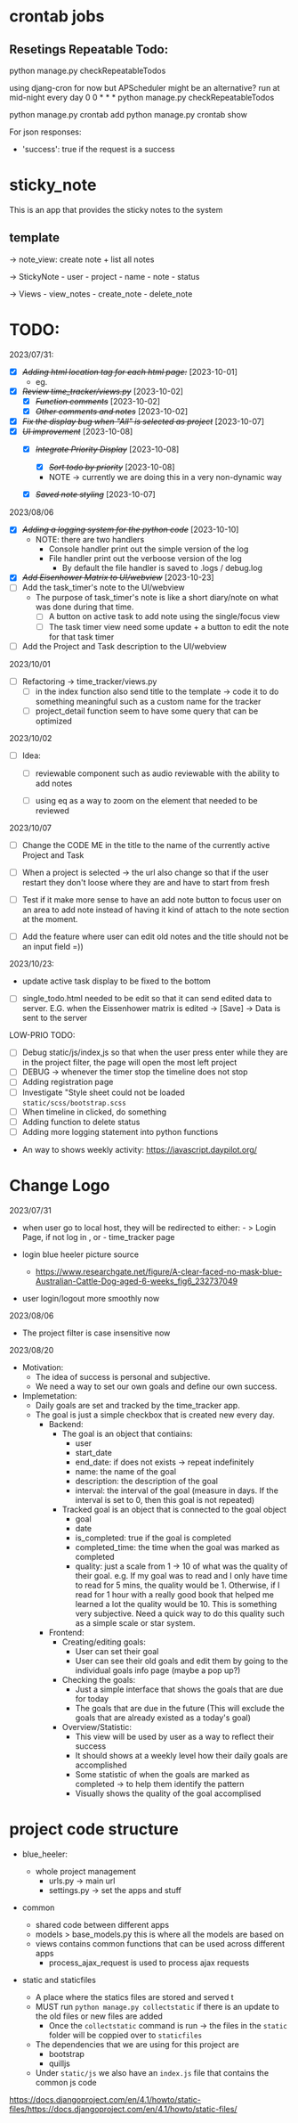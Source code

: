 # crontab jobs 

## Resetings Repeatable Todo:

python manage.py checkRepeatableTodos

using djang-cron for now but APScheduler might be an alternative?
run at mid-night every day
0 0 * * * python manage.py checkRepeatableTodos

python manage.py crontab add
python manage.py crontab show


For json responses:
- 'success': true if the request is a success

# sticky_note

This is an app that provides the sticky notes to the system

## template
-> note_view: create note + list all notes

-> StickyNote
    - user
    - project
    - name
    - note
    - status 
  
-> Views
    - view_notes 
    - create_note
    - delete_note


# TODO:

2023/07/31:
- [X] ~~*Adding html location tag for each html page:*~~ [2023-10-01]
    - eg. <!-- time_tracker/templates/time_tracker/index.html-->
- [X] ~~*Review time_tracker/views.py*~~ [2023-10-02]
  - [X] ~~*Function comments*~~ [2023-10-02]
  - [X] ~~*Other comments and notes*~~ [2023-10-02]
- [X] ~~*Fix the display bug when "All" is selected as project*~~ [2023-10-07]
- [X] ~~*UI improvement*~~ [2023-10-08]
    - [X] ~~*Integrate Priority Display*~~ [2023-10-08]
      - [X] ~~*Sort todo by priority*~~ [2023-10-08]
      - NOTE -> currently we are doing this in a very non-dynamic way
    - [X] ~~*Saved note styling*~~ [2023-10-07] 


2023/08/06
- [X] ~~*Adding a logging system for the python code*~~ [2023-10-10]
  - NOTE: there are two handlers
    - Console handler print out the simple version of the log
    - File handler print out the verboose version of the log
      - By default the file handler is saved to .logs / debug.log
- [X] ~~*Add Eisenhower Matrix to UI/webview*~~ [2023-10-23]
- [ ] Add the task_timer's note to the UI/webview
  - The purpose of task_timer's note is like a short diary/note on what was done during that time.
    - [ ] A button on active task to add note using the single/focus view
    - [ ] The task timer view need some update + a button to edit the note for that task timer
- [ ] Add the Project and Task description to the UI/webview

2023/10/01
- [ ] Refactoring -> time_tracker/views.py
  - [ ] in  the index function also send title to the template -> code it to do something meaningful such as a custom name for the tracker
  - [ ] project_detail function seem to have some query that can be optimized 

2023/10/02
- [ ] Idea: 
  - [ ] reviewable component such as audio reviewable with the ability to add notes
  - [ ] using eq as a way to zoom on the element that needed to be reviewed


2023/10/07
- [ ] Change the CODE ME in the title to the name of the currently active Project and Task
- [ ] When a project is selected -> the url also change so that if the user restart they don't loose where they are and have to start from fresh
- [ ] Test if it make more sense to have an add note button to focus user on an area to add note instead of having it kind of attach to the note section at the moment. 
- [ ] Add the feature where user can edit old notes and the title should not be an input field =))


2023/10/23:
- update active task display to be fixed to the bottom 
- [ ] single_todo.html needed to be edit so that it can send edited data to server. E.G. when the Eissenhower matrix is edited -> [Save] -> Data is sent to the server


LOW-PRIO TODO:
- [ ] Debug static/js/index,js so that when the user press enter while they are in the project filter, the page will open the most left project
- [ ] DEBUG -> whenever the timer stop the timeline does not stop
- [ ] Adding registration page
- [ ] Investigate "Style sheet could not be loaded `static/scss/bootstrap.scss`
- [ ] When timeline in clicked, do something
- [ ] Adding function to delete status 
- [ ] Adding more logging statement into python functions
- An way to shows weekly activity: https://javascript.daypilot.org/

# Change Logo

2023/07/31
- when user go to local host, they will be redirected to either: 
      - > Login Page, if not log in , or
      - time_tracker page


- login blue heeler picture source
    - https://www.researchgate.net/figure/A-clear-faced-no-mask-blue-Australian-Cattle-Dog-aged-6-weeks_fig6_232737049

- user login/logout more smoothly now


2023/08/06
- The project filter is case insensitive now


2023/08/20
- Motivation:
    - The idea of success is personal and subjective.
    - We need a way to set our own goals and define our own success.
- Implemetation:
  - Daily goals are set and tracked by the time_tracker app.
  - The goal is just a simple checkbox that is created new every day.
    - Backend:
        - The goal is an object that contiains:
            - user
            - start_date
            - end_date: if does not exists -> repeat indefinitely
            - name: the name of the goal
            - description: the description of the goal
            - interval: the interval of the goal (measure in days. If the interval is set to 0, then this goal is not repeated)
        - Tracked goal is an object that is connected to the goal object
            - goal
            - date
            - is_completed: true if the goal is completed 
            - completed_time: the time when the goal was marked as completed
            - quality: just a scale from 1 -> 10 of what was the quality of their goal. e.g. If my goal was to read and I only have time to read for 5 mins, the quality would be 1. Otherwise, if I read for 1 hour with a really good book that helped me learned a lot the quality would be 10. This is something very subjective. Need a quick way to do this quality such as a simple scale or star system. 
    - Frontend:
        - Creating/editing goals:
            - User can set their goal
            - User can see their old goals and edit them by going to the individual goals info page (maybe a pop up?)
        - Checking the goals:
            - Just a simple interface that shows the goals that are due for today
            - The goals that are due in the future (This will exclude the goals that are already existed as a today's goal)
        - Overview/Statistic:
            - This view will be used by user as a way to reflect their success
            - It should shows at a weekly level how their daily goals are accomplished
            - Some statistic of when the goals are marked as completed -> to help them identify the pattern
            - Visually shows the quality of the goal accomplised


#  project code structure

- blue_heeler:
  - whole project management
    - urls.py -> main url 
    - settings.py -> set the apps and stuff

- common
  - shared code between different apps
  - models > base_models.py this is where all the models are based on
  - views contains common functions that can be used across different apps
    - process_ajax_request is used to process ajax requests

- static and staticfiles
  - A place where the statics files are stored and served t
  - MUST run `python manage.py collectstatic` if there is an update to the old files or new files are added
    - Once the `collectstatic` command is run -> the files in the `static` folder will be coppied over to `staticfiles`
  - The dependencies that we are using for this project are
    - bootstrap
    - quilljs
  - Under `static/js` we also have an `index.js` file that contains the common js code

https://docs.djangoproject.com/en/4.1/howto/static-files/https://docs.djangoproject.com/en/4.1/howto/static-files/